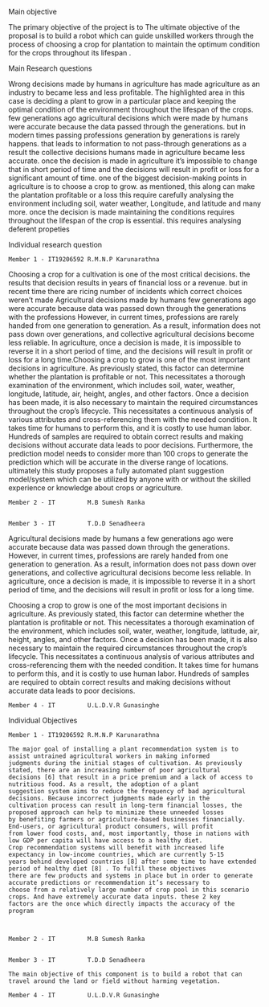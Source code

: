 Main objective

The primary objective of the project is to 
The ultimate objective of the proposal is to build a robot which can guide unskilled workers through the process of 
choosing a crop for plantation to maintain the optimum condition  for the crops throughout its lifespan . 



Main Research questions

Wrong decisions made by humans in agriculture has made agriculture as an industry to became less and less profitable.
The highlighted area in this case is deciding a plant to grow in a particular place and keeping the optimal condition
of the environment throughout the lifespan of the crops. few generations ago agricultural decisions which were made by 
humans were accurate because the data passed through the generations. but in modern times passing professions generation 
by generations is rarely happens. that leads to information to not pass-through generations as a result the collective
decisions humans made in agriculture became less accurate. once the decision is made in agriculture it’s impossible to 
change that in short period of time and the decisions will result in profit or loss for a significant amount of time.
one of the biggest decision-making points in agriculture is to choose a crop to grow. as mentioned, this along can make
the plantation profitable or a loss this require carefully analysing the environment including soil, water weather, 
Longitude, and latitude and many more. once the decision is made maintaining the conditions requires throughout the 
lifespan of the crop is essential. this requires analysing deferent propeties 


Individual research question

    Member 1 - IT19206592 R.M.N.P Karunarathna
    
    
Choosing a crop for a cultivation is one of the most critical decisions. the results that decision results in years of 
financial loss or a revenue. but in recent time there are ricing number of incidents which correct choices weren’t made 
Agricultural decisions made by humans few generations ago were accurate because data was passed down through the
generations with the professions However, in current times, professions are rarely handed from one generation to generation.
As a result, information does not pass down over generations, and collective agricultural decisions become less reliable.
In agriculture, once a decision is made, it is impossible to reverse it in a short period of time, and the decisions will
result in profit or loss for a long time.Choosing a crop to grow is one of the most important decisions in agriculture.
As previously stated, this factor can determine whether the plantation is profitable or not. This necessitates a thorough
examination of the environment, which includes soil, water, weather, longitude, latitude, air, height, angles, and other
factors. Once a decision has been made, it is also necessary to maintain the required circumstances throughout the crop’s 
lifecycle. This necessitates a continuous analysis of various attributes and cross-referencing them with the needed condition.
It takes time for humans to perform this, and it is costly to use human labor. Hundreds of samples are required to obtain 
correct results and making decisions without accurate data leads to poor decisions. Furthermore, the prediction model needs 
to consider more than 100 crops to generate the prediction which will be accurate in the diverse range of locations. 
ultimately this study proposes a fully automated plant suggestion model/system which can be utilized by anyone with or 
without the skilled experience or knowledge about crops or agriculture. 

    
    
    Member 2 - IT         M.B Sumesh Ranka
    
    
    Member 3 - IT         T.D.D Senadheera 
    
Agricultural decisions made by humans a few generations ago were accurate because data was passed down through the generations. 
However, in current times, professions are rarely handed from one generation to generation. As a result, information does not pass
down over generations, and collective agricultural decisions become less reliable. In agriculture, once a decision is made, it is
impossible to reverse it in a short period of time, and the decisions will result in profit or loss for a long time.

Choosing a crop to grow is one of the most important decisions in agriculture. As previously stated, this factor can determine 
whether the plantation is profitable or not. This necessitates a thorough examination of the environment, which includes soil, water, 
weather, longitude, latitude, air, height, angles, and other factors. Once a decision has been made, it is also necessary to maintain 
the required circumstances throughout the crop’s lifecycle. This necessitates a continuous analysis of various attributes and
cross-referencing them with the needed condition. It takes time for humans to perform this, and it is costly to use human labor. 
Hundreds of samples are required to obtain correct results and making decisions without accurate data leads to poor decisions.
    
    Member 4 - IT         U.L.D.V.R Gunasinghe 
    

Individual Objectives


    Member 1 - IT19206592 R.M.N.P Karunarathna
    
    The major goal of installing a plant recommendation system is to assist untrained agricultural workers in making informed 
    judgments during the initial stages of cultivation. As previously stated, there are an increasing number of poor agricultural 
    decisions [6] that result in a price premium and a lack of access to nutritious food. As a result, the adoption of a plant
    suggestion system aims to reduce the frequency of bad agricultural decisions. Because incorrect judgments made early in the
    cultivation process can result in long-term financial losses, the proposed approach can help to minimize these unneeded losses 
    by benefiting farmers or agriculture-based businesses financially. End-users, or agricultural product consumers, will profit 
    from lower food costs, and, most importantly, those in nations with low GDP per capita will have access to a healthy diet.
    Crop recommendation systems will benefit with increased life expectancy in low-income countries, which are currently 5-15
    years behind developed countries [8] after some time to have extended period of healthy diet [8] . To fulfil these objectives
    there are few products and systems in place but in order to generate accurate predictions or recommendation it’s necessary to
    choose from a relatively large number of crop pool in this scenario crops. And have extremely accurate data inputs. these 2 key 
    factors are the once which directly impacts the accuracy of the program 

    
    
    Member 2 - IT         M.B Sumesh Ranka
    
    
    Member 3 - IT         T.D.D Senadheera 
    
    The main objective of this component is to build a robot that can travel around the land or field without harming vegetation.
    
    Member 4 - IT         U.L.D.V.R Gunasinghe 
    
    
    
    
    
    
    